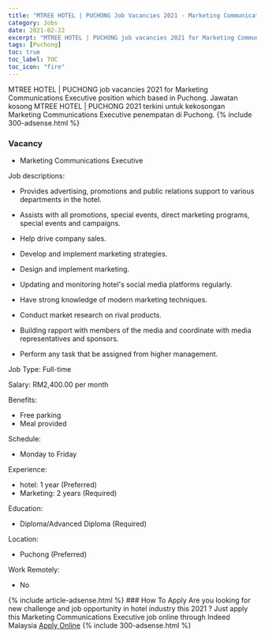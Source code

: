 ```yaml
---
title: "MTREE HOTEL | PUCHONG Job Vacancies 2021 - Marketing Communications Executive" 
category: Jobs 
date: 2021-02-22 
excerpt: "MTREE HOTEL | PUCHONG job vacancies 2021 for Marketing Communications Executive position which based in Puchong. Jawatan kosong MTREE HOTEL | PUCHONG 2021 terkini untuk kekosongan Marketing Communications Executive penempatan di Puchong" 
tags: [Puchong] 
toc: true 
toc_label: TOC 
toc_icon: "fire" 
--- 
```


MTREE HOTEL | PUCHONG job vacancies 2021 for Marketing Communications Executive position which based in Puchong. Jawatan kosong MTREE HOTEL | PUCHONG 2021 terkini untuk kekosongan Marketing Communications Executive penempatan di Puchong. 
{% include 300-adsense.html %} 
### Vacancy 
- Marketing Communications Executive 
<div><p>Job descriptions:</p><ul><li>Provides advertising, promotions and public relations support to various departments in the hotel.</li></ul><ul><li>Assists with all promotions, special events, direct marketing programs, special events and campaigns.</li></ul><ul><li>Help drive company sales.</li></ul><ul><li>Develop and implement marketing strategies.</li></ul><ul><li>Design and implement marketing.</li></ul><ul><li>Updating and monitoring hotel's social media platforms regularly.</li></ul><ul><li>Have strong knowledge of modern marketing techniques.</li></ul><ul><li>Conduct market research on rival products.</li></ul><ul><li>Building rapport with members of the media and coordinate with media representatives and sponsors.</li></ul><ul><li>Perform any task that be assigned from higher management.</li></ul><p>Job Type: Full-time</p><p>Salary: RM2,400.00 per month</p><p>Benefits:</p><ul><li>Free parking</li><li>Meal provided</li></ul><p>Schedule:</p><ul><li>Monday to Friday</li></ul><p>Experience:</p><ul><li>hotel: 1 year (Preferred)</li><li>Marketing: 2 years (Required)</li></ul><p>Education:</p><ul><li>Diploma/Advanced Diploma (Required)</li></ul><p>Location:</p><ul><li>Puchong (Preferred)</li></ul><p>Work Remotely:</p><ul><li>No</li></ul></div> 
{% include article-adsense.html %} 
### How To Apply 
Are you looking for new challenge and job opportunity in hotel industry this 2021 ?
Just apply this Marketing Communications Executive job online through Indeed Malaysia 
<a href="https://malaysia.indeed.com/viewjob?jk=e2dc587955cdd4a5" class="btn btn--info" target="_blank" rel="nofollow noopenner">Apply Online</a> 
{% include 300-adsense.html %} 